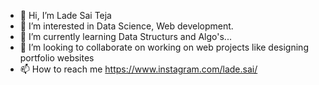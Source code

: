 - 👋 Hi, I’m Lade Sai Teja
- 👀 I’m interested in Data Science, Web development.
- 🌱 I’m currently learning Data Structurs and Algo's...
- 💞️ I’m looking to collaborate on working on web projects like designing portfolio websites
- 📫 How to reach me https://www.instagram.com/lade.sai/
  

<!---
ladesai123/ladesai123 is a ✨ special ✨ repository because its `README.md` (this file) appears on your GitHub profile.
You can click the Preview link to take a look at your changes.
--- hmm>
